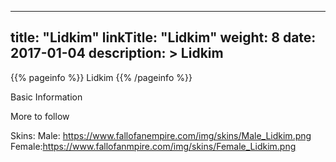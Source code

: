 
---
title: "Lidkim"
linkTitle: "Lidkim"
weight: 8
date: 2017-01-04
description: >
 Lidkim
---

{{% pageinfo %}}
Lidkim
{{% /pageinfo %}}

Basic Information 

More to follow

Skins:
Male: https://www.fallofanempire.com/img/skins/Male_Lidkim.png
Female:https://www.fallofanmpire.com/img/skins/Female_Lidkim.png

